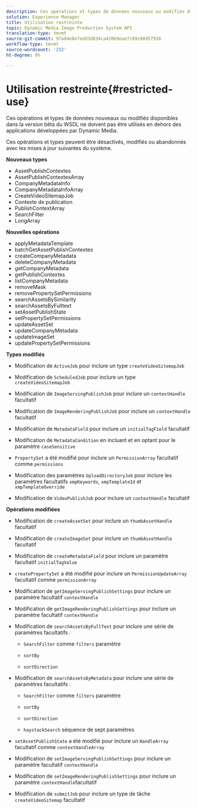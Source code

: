 ```yaml
---
description: Ces opérations et types de données nouveaux ou modifiés disponibles dans la version bêta du WSDL ne doivent pas être utilisés en dehors des applications développées par Dynamic Media.
solution: Experience Manager
title: Utilisation restreinte
topic: Dynamic Media Image Production System API
translation-type: tm+mt
source-git-commit: 97a84e8e7edd3d834ca42069eae7c09c00d57938
workflow-type: tm+mt
source-wordcount: '232'
ht-degree: 0%

---
```



# Utilisation restreinte{#restricted-use}

Ces opérations et types de données nouveaux ou modifiés disponibles dans la version bêta du WSDL ne doivent pas être utilisés en dehors des applications développées par Dynamic Media.

Ces opérations et types peuvent être désactivés, modifiés ou abandonnés avec les mises à jour suivantes du système.

**Nouveaux types**

* AssetPublishContextes
* AssetPublishContextesArray
* CompanyMetadataInfo
* CompanyMetadataInfoArray
* CreateVideoSitemapJob
* Contexte de publication
* PublishContextArray
* SearchFilter
* LongArray

**Nouvelles opérations**

* applyMetadataTemplate
* batchGetAssetPublishContextes
* createCompanyMetadata
* deleteCompanyMetadata
* getCompanyMetadata
* getPublishContextes
* listCompanyMetadata
* removeMask
* removePropertySetPermissions
* searchAssetsBySimilarity
* searchAssetsByFulltext
* setAssetPublishState
* setPropertySetPermissions
* updateAssetSet
* updateCompanyMetadata
* updateImageSet
* updatePropertySetPermissions

**Types modifiés**

* Modification de `ActiveJob` pour inclure un type `createVideoSitemapJob`

* Modification de `ScheduledJob` pour inclure un type `createVideoSitemapJob`

* Modification de `ImageServingPublishJob` pour inclure un `contextHandle` facultatif

* Modification de `ImageRenderingPublishJob` pour inclure un `contextHandle` facultatif

* Modification de `MetadataField` pour inclure un `initialTagField` facultatif

* Modification de `MetadataCondition` en incluant et en optant pour le paramètre `caseSensitive`

* `PropertySet` a été modifié pour inclure un `PermissionArray` facultatif comme `permissions`

* Modification des paramètres `UploadDirectoryJob` pour inclure les paramètres facultatifs `xmpKeywords`, `xmpTemplateId` et `xmpTemplateOverride`

* Modification de `VideoPublishJob` pour inclure un `contextHandle` facultatif

**Opérations modifiées**

* Modification de `createAssetSet` pour inclure un `thumbAssetHandle` facultatif

* Modification de `createImageSet` pour inclure un `thumbAssetHandle` facultatif

* Modification de `createMetadataField` pour inclure un paramètre facultatif `initialTagValue`

* `createPropertySet` a été modifié pour inclure un `PermissionUpdateArray` facultatif comme `permissionArray`

* Modification de `getImageServingPublishSettings` pour inclure un paramètre facultatif `contextHandle`

* Modification de `getImageRenderingPublishSettings` pour inclure un paramètre facultatif `contextHandle`

* Modification de `searchAssetsByFullText` pour inclure une série de paramètres facultatifs :

   * `SearchFilter` comme  `filters` paramètre

   * `sortBy`
   * `sortDirection`

* Modification de `searchAssetsByMetadata` pour inclure une série de paramètres facultatifs :

   * `SearchFilter` comme  `filters` paramètre

   * `sortBy`
   * `sortDirection`
   * `haystackSearch` séquence de sept paramètres

* `setAssetPublishState` a été modifié pour inclure un `HandleArray` facultatif comme `contextHandleArray`

* Modification de `setImageServingPublishSettings` pour inclure un paramètre facultatif `contextHandle`

* Modification de `setImageRenderingPublishSettings` pour inclure un paramètre `contextHandle`facultatif

* Modification de `submitJob` pour inclure un type de tâche `createVideoSitemap` facultatif

